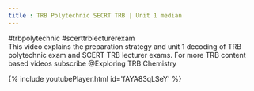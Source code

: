 ```yaml
---
title : TRB Polytechnic SECRT TRB | Unit 1 median
---
```


#trbpolytechnic #scerttrblecturerexam      
This video explains the preparation strategy and unit 1 decoding of TRB polytechnic exam and SCERT TRB lecturer exams. 
For more TRB content based videos subscribe  @Exploring TRB Chemistry ​



{% include youtubePlayer.html id='fAYA83qLSeY' %}
